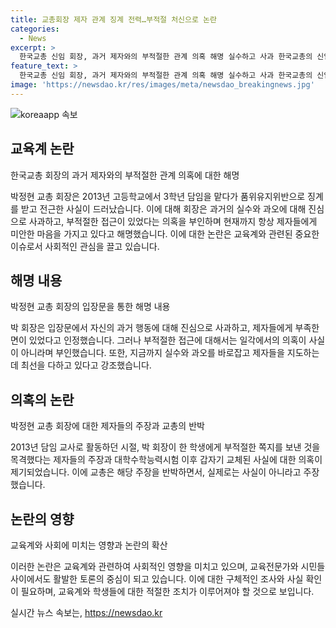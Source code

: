 ```yaml
---
title: 교총회장 제자 관계 징계 전력…부적절 처신으로 논란
categories:
  - News
excerpt: >
  한국교총 신임 회장, 과거 제자와의 부적절한 관계 의혹 해명 실수하고 사과 한국교총의 신임 회장인 박정현은 22일 입장문을 통해 2013년 과거 제자들에게 아픔을 준 데 대해 진심으로 사과했다. 또한, 고등학교 교사 시절 품위유지위반으로 징계를 받은 사실을 고백하고, 부적절한 접근 의혹을 부인했다. 박 회장은 일각에서 제기하는 의혹과 같은 부적절한 처신을 제자에게 한 일은 결코 없다고 주장했으며, 현재는 지나간 실수를 반성하며 최선을 다해 학생들을 가르치고 있다고 전했다.
feature_text: >
  한국교총 신임 회장, 과거 제자와의 부적절한 관계 의혹 해명 실수하고 사과 한국교총의 신임 회장인 박정현은 22일 입장문을 통해 2013년 과거 제자들에게 아픔을 준 데 대해 진심으로 사과했다. 또한, 고등학교 교사 시절 품위유지위반으로 징계를 받은 사실을 고백하고, 부적절한 접근 의혹을 부인했다. 박 회장은 일각에서 제기하는 의혹과 같은 부적절한 처신을 제자에게 한 일은 결코 없다고 주장했으며, 현재는 지나간 실수를 반성하며 최선을 다해 학생들을 가르치고 있다고 전했다.
image: 'https://newsdao.kr/res/images/meta/newsdao_breakingnews.jpg'
---
```


<p><img src="https://newsdao.kr/res/images/meta/newsdao_breakingnews.jpg" alt="koreaapp 속보" /></p>

<h2 data-ke-size="size26">교육계 논란</h2>

<p data-ke-size="size16">한국교총 회장의 과거 제자와의 부적절한 관계 의혹에 대한 해명</p>

<p>박정현 교총 회장은 2013년 고등학교에서 3학년 담임을 맡다가 품위유지위반으로 징계를 받고 전근한 사실이 드러났습니다. 이에 대해 회장은 과거의 실수와 과오에 대해 진심으로 사과하고, 부적절한 접근이 있었다는 의혹을 부인하며 현재까지 항상 제자들에게 미안한 마음을 가지고 있다고 해명했습니다. 이에 대한 논란은 교육계와 관련된 중요한 이슈로서 사회적인 관심을 끌고 있습니다.</p>

<h2 data-ke-size="size26">해명 내용</h2>

<p data-ke-size="size16">박정현 교총 회장의 입장문을 통한 해명 내용</p>

<p>박 회장은 입장문에서 자신의 과거 행동에 대해 진심으로 사과하고, 제자들에게 부족한 면이 있었다고 인정했습니다. 그러나 부적절한 접근에 대해서는 일각에서의 의혹이 사실이 아니라며 부인했습니다. 또한, 지금까지 실수와 과오를 바로잡고 제자들을 지도하는 데 최선을 다하고 있다고 강조했습니다.</p>

<h2 data-ke-size="size26">의혹의 논란</h2>

<p data-ke-size="size16">박정현 교총 회장에 대한 제자들의 주장과 교총의 반박</p>

<p>2013년 담임 교사로 활동하던 시절, 박 회장이 한 학생에게 부적절한 쪽지를 보낸 것을 목격했다는 제자들의 주장과 대학수학능력시험 이후 갑자기 교체된 사실에 대한 의혹이 제기되었습니다. 이에 교총은 해당 주장을 반박하면서, 실제로는 사실이 아니라고 주장했습니다.</p>

<h2 data-ke-size="size26">논란의 영향</h2>

<p data-ke-size="size16">교육계와 사회에 미치는 영향과 논란의 확산</p>

<p>이러한 논란은 교육계와 관련하여 사회적인 영향을 미치고 있으며, 교육전문가와 시민들 사이에서도 활발한 토론의 중심이 되고 있습니다. 이에 대한 구체적인 조사와 사실 확인이 필요하며, 교육계와 학생들에 대한 적절한 조치가 이루어져야 할 것으로 보입니다.</p>
실시간 뉴스 속보는, <a href="https://newsdao.kr" rel="dofollow">https://newsdao.kr</a>



